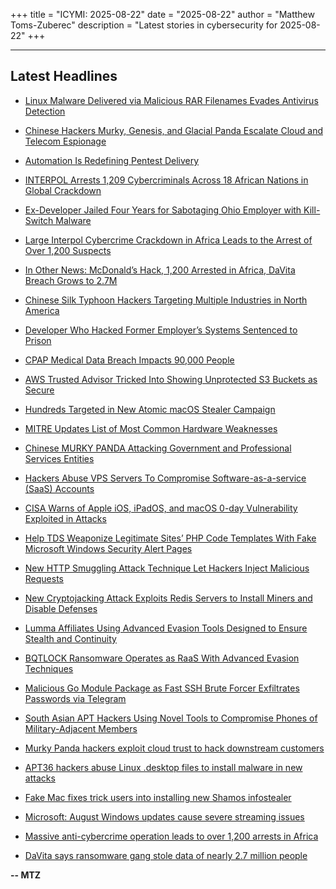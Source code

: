 +++
title = "ICYMI: 2025-08-22"
date = "2025-08-22"
author = "Matthew Toms-Zuberec"
description = "Latest stories in cybersecurity for 2025-08-22"
+++

---------------------------------------------------------------------------
## Latest Headlines
- [Linux Malware Delivered via Malicious RAR Filenames Evades Antivirus Detection](https://thehackernews.com/2025/08/linux-malware-delivered-via-malicious.html)

- [Chinese Hackers Murky, Genesis, and Glacial Panda Escalate Cloud and Telecom Espionage](https://thehackernews.com/2025/08/chinese-hackers-murky-genesis-and.html)

- [Automation Is Redefining Pentest Delivery](https://thehackernews.com/2025/08/automation-is-redefining-pentest.html)

- [INTERPOL Arrests 1,209 Cybercriminals Across 18 African Nations in Global Crackdown](https://thehackernews.com/2025/08/interpol-arrests-1209-cybercriminals.html)

- [Ex-Developer Jailed Four Years for Sabotaging Ohio Employer with Kill-Switch Malware](https://thehackernews.com/2025/08/ex-developer-jailed-four-years-for.html)

- [Large Interpol Cybercrime Crackdown in Africa Leads to the Arrest of Over 1,200 Suspects](https://www.securityweek.com/large-interpol-cybercrime-crackdown-in-africa-leads-to-the-arrest-of-over-1200-suspects/)

- [In Other News: McDonald’s Hack, 1,200 Arrested in Africa, DaVita Breach Grows to 2.7M](https://www.securityweek.com/in-other-news-mcdonalds-hack-1200-arrested-in-africa-davita-breach-grows-to-2-7m/)

- [Chinese Silk Typhoon Hackers Targeting Multiple Industries in North America](https://www.securityweek.com/chinese-silk-typhoon-hackers-exploited-commvault-zero-day/)

- [Developer Who Hacked Former Employer’s Systems Sentenced to Prison](https://www.securityweek.com/developer-who-hacked-former-employers-systems-sentenced-to-prison/)

- [CPAP Medical Data Breach Impacts 90,000 People](https://www.securityweek.com/cpap-medical-data-breach-impacts-90000-people/)

- [AWS Trusted Advisor Tricked Into Showing Unprotected S3 Buckets as Secure](https://www.securityweek.com/aws-trusted-advisor-tricked-into-showing-unprotected-s3-buckets-as-secure/)

- [Hundreds Targeted in New Atomic macOS Stealer Campaign](https://www.securityweek.com/hundreds-targeted-in-new-atomic-macos-stealer-campaign/)

- [MITRE Updates List of Most Common Hardware Weaknesses](https://www.securityweek.com/mitre-updates-list-of-most-common-hardware-weaknesses/)

- [Chinese MURKY PANDA Attacking Government and Professional Services Entities](https://cybersecuritynews.com/chinese-murky-panda-attacking-government/)

- [Hackers Abuse VPS Servers To Compromise Software-as-a-service (SaaS) Accounts](https://cybersecuritynews.com/hackers-abuse-vps-servers/)

- [CISA Warns of Apple iOS, iPadOS, and macOS 0-day Vulnerability Exploited in Attacks](https://cybersecuritynews.com/apple-ios-ipados-and-macos-0-day-vulnerability/)

- [Help TDS Weaponize Legitimate Sites’ PHP Code Templates With Fake Microsoft Windows Security Alert Pages](https://cybersecuritynews.com/help-tds-weaponize-legitimate-sites-php-code/)

- [New HTTP Smuggling Attack Technique Let Hackers Inject Malicious Requests](https://cybersecuritynews.com/http-smuggling-attack/)

- [New Cryptojacking Attack Exploits Redis Servers to Install Miners and Disable Defenses](https://cybersecuritynews.com/new-cryptojacking-attack-exploits-redis-servers/)

- [Lumma Affiliates Using Advanced Evasion Tools Designed to Ensure Stealth and Continuity](https://cybersecuritynews.com/lumma-affiliates-using-advanced-evasion-tools/)

- [BQTLOCK Ransomware Operates as RaaS With Advanced Evasion Techniques](https://cybersecuritynews.com/bqtlock-ransomware-operates-as-raas/)

- [Malicious Go Module Package as Fast SSH Brute Forcer Exfiltrates Passwords via Telegram](https://cybersecuritynews.com/malicious-go-module-package-as-fast-ssh-brute-forcer/)

- [South Asian APT Hackers Using Novel Tools to Compromise Phones of Military-Adjacent Members](https://cybersecuritynews.com/south-asian-apt-hackers-using-novel-tools/)

- [Murky Panda hackers exploit cloud trust to hack downstream customers](https://www.bleepingcomputer.com/news/security/murky-panda-hackers-exploit-cloud-trust-to-hack-downstream-customers/)

- [APT36 hackers abuse Linux .desktop files to install malware in new attacks](https://www.bleepingcomputer.com/news/security/apt36-hackers-abuse-linux-desktop-files-to-install-malware/)

- [Fake Mac fixes trick users into installing new Shamos infostealer](https://www.bleepingcomputer.com/news/security/fake-mac-fixes-trick-users-into-installing-new-shamos-infostealer/)

- [Microsoft: August Windows updates cause severe streaming issues](https://www.bleepingcomputer.com/news/microsoft/microsoft-august-windows-updates-cause-severe-ndi-streaming-issues/)

- [Massive anti-cybercrime operation leads to over 1,200 arrests in Africa](https://www.bleepingcomputer.com/news/security/massive-anti-cybercrime-operation-leads-to-over-1-200-arrests-in-africa/)

- [DaVita says ransomware gang stole data of nearly 2.7 million people](https://www.bleepingcomputer.com/news/security/davita-ransomware-attack-exposed-data-of-nearly-27-million-people/)

**-- MTZ**